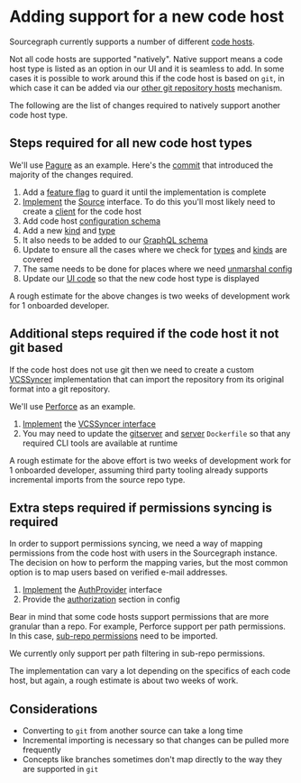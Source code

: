 # Adding support for a new code host

Sourcegraph currently supports a number of different [code hosts](https://docs.sourcegraph.com/admin/external_service).

Not all code hosts are supported "natively". Native support means a code host type is listed as an option in our UI and it is seamless to add. In some cases it is possible to work around this if the code host is based on `git`, in which case it can be added via our [other git repository hosts](https://docs.sourcegraph.com/admin/external_service/other) mechanism.

The following are the list of changes required to natively support another code host type.

## Steps required for all new code host types

We'll use [Pagure](https://pagure.io/) as an example. Here's the [commit](https://sourcegraph.com/github.com/sourcegraph/sourcegraph/-/commit/2ad7025525622f0d80da66234b51b11526da68f6) that introduced the majority of the changes required.

1. Add a [feature flag](https://sourcegraph.com/github.com/sourcegraph/sourcegraph@078c426697c5bc6fedcba5b7851f3a2c194101f6/-/blob/schema/site.schema.json?L128) to guard it until the implementation is complete
1. [Implement](https://sourcegraph.com/github.com/sourcegraph/sourcegraph@39265b5cf53167a86bd993a0f0081b49c18aab81/-/blob/internal/repos/pagure.go?L22) the [Source](https://sourcegraph.com/github.com/sourcegraph/sourcegraph@39265b5/-/blob/internal/repos/sources.go?L74) interface. To do this you'll most likely need to create a [client](https://sourcegraph.com/github.com/sourcegraph/sourcegraph@39265b5cf53167a86bd993a0f0081b49c18aab81/-/blob/internal/extsvc/pagure/client.go?L29:6) for the code host
1. Add code host [configuration schema](https://sourcegraph.com/search?q=context:global+repo:%5Egithub%5C.com/sourcegraph/sourcegraph%24%4039265b5+case+*schema.PagureConnection&patternType=literal)
1. Add a new [kind](https://sourcegraph.com/github.com/sourcegraph/sourcegraph@39265b5cf53167a86bd993a0f0081b49c18aab81/-/blob/internal/extsvc/types.go?L73) and [type](https://sourcegraph.com/github.com/sourcegraph/sourcegraph@39265b5cf53167a86bd993a0f0081b49c18aab81/-/blob/internal/extsvc/types.go?L91)
1. It also needs to be added to our [GraphQL schema](https://sourcegraph.com/github.com/sourcegraph/sourcegraph@39265b5cf53167a86bd993a0f0081b49c18aab81/-/blob/cmd/frontend/graphqlbackend/schema.graphql?L2248)
1. Update to ensure all the cases where we check for [types](https://sourcegraph.com/search?q=context:global+repo:%5Egithub%5C.com/sourcegraph/sourcegraph%24%4039265b5+case+TypePagure&patternType=literal) and [kinds](https://sourcegraph.com/search?q=context:global+repo:%5Egithub%5C.com/sourcegraph/sourcegraph%24%4039265b5+case+KindPagure&patternType=literal) are covered
1. The same needs to be done for places where we need [unmarshal config](https://sourcegraph.com/search?q=context:global+repo:%5Egithub%5C.com/sourcegraph/sourcegraph%24%4039265b5+schema.PagureConnection+-f:test%5C.go%24&patternType=literal)
1. Update our [UI code](https://sourcegraph.com/github.com/sourcegraph/sourcegraph@39265b5cf53167a86bd993a0f0081b49c18aab81/-/blob/client/web/src/components/externalServices/externalServices.tsx?L1218) so that the new code host type is displayed

A rough estimate for the above changes is two weeks of development work for 1 onboarded developer.

## Additional steps required if the code host it not git based

If the code host does not use git then we need to create a custom [VCSSyncer](https://sourcegraph.com/github.com/sourcegraph/sourcegraph@078c426697c5bc6fedcba5b7851f3a2c194101f6/-/blob/cmd/gitserver/server/vcs_syncer.go?L12) implementation that can import the repository from its original format into a git repository.

We'll use [Perforce](https://www.perforce.com/) as an example.

1. [Implement](https://sourcegraph.com/github.com/sourcegraph/sourcegraph@e474119750b4e0700eaf2750933100c019bf2695/-/blob/cmd/gitserver/server/vcs_syncer_perforce.go?L17) the [VCSSyncer interface](https://sourcegraph.com/github.com/sourcegraph/sourcegraph@078c426697c5bc6fedcba5b7851f3a2c194101f6/-/blob/cmd/gitserver/server/vcs_syncer.go?L12)
1. You may need to update the [gitserver](https://sourcegraph.com/github.com/sourcegraph/sourcegraph@39265b5cf53167a86bd993a0f0081b49c18aab81/-/blob/cmd/gitserver/Dockerfile?L6) and [server](https://sourcegraph.com/github.com/sourcegraph/sourcegraph@39265b5cf53167a86bd993a0f0081b49c18aab81/-/blob/cmd/server/Dockerfile?L2) `Dockerfile` so that any required CLI tools are available at runtime

A rough estimate for the above effort is two weeks of development work for 1 onboarded developer, assuming third party tooling already supports incremental imports from the source repo type.

## Extra steps required if permissions syncing is required

In order to support permissions syncing, we need a way of mapping permissions from the code host with users in the Sourcegraph instance. The decision on how to perform the mapping varies, but the most common option is to map users based on verified e-mail addresses.

1. [Implement](https://sourcegraph.com/github.com/sourcegraph/sourcegraph@39265b5cf53167a86bd993a0f0081b49c18aab81/-/blob/enterprise/internal/authz/perforce/perforce.go?L27) the [AuthProvider](https://sourcegraph.com/github.com/sourcegraph/sourcegraph@39265b5cf53167a86bd993a0f0081b49c18aab81/-/blob/internal/authz/iface.go?L87) interface
1. Provide the [authorization](https://sourcegraph.com/github.com/sourcegraph/sourcegraph@39265b5cf53167a86bd993a0f0081b49c18aab81/-/blob/schema/perforce.schema.json?L67-78) section in config

Bear in mind that some code hosts support permissions that are more granular than a repo. For example, Perforce support per path permissions. In this case, [sub-repo permissions](https://sourcegraph.com/github.com/sourcegraph/sourcegraph@39265b5cf53167a86bd993a0f0081b49c18aab81/-/blob/internal/authz/iface.go?L67) need to be imported.

We currently only support per path filtering in sub-repo permissions.

The implementation can vary a lot depending on the specifics of each code host, but again, a rough estimate is about two weeks of work.

## Considerations

- Converting to `git` from another source can take a long time
- Incremental importing is necessary so that changes can be pulled more frequently
- Concepts like branches sometimes don't map directly to the way they are supported in `git`
